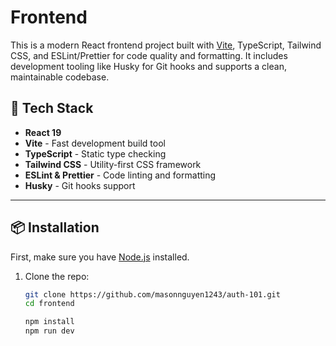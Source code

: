 # Frontend

This is a modern React frontend project built with [Vite](https://vitejs.dev/), TypeScript, Tailwind CSS, and ESLint/Prettier for code quality and formatting. It includes development tooling like Husky for Git hooks and supports a clean, maintainable codebase.

## 🔧 Tech Stack

- **React 19**
- **Vite** - Fast development build tool
- **TypeScript** - Static type checking
- **Tailwind CSS** - Utility-first CSS framework
- **ESLint & Prettier** - Code linting and formatting
- **Husky** - Git hooks support

---

## 📦 Installation

First, make sure you have [Node.js](https://nodejs.org/) installed.

1. Clone the repo:

   ```bash
   git clone https://github.com/masonnguyen1243/auth-101.git
   cd frontend

   npm install
   npm run dev
   ```
